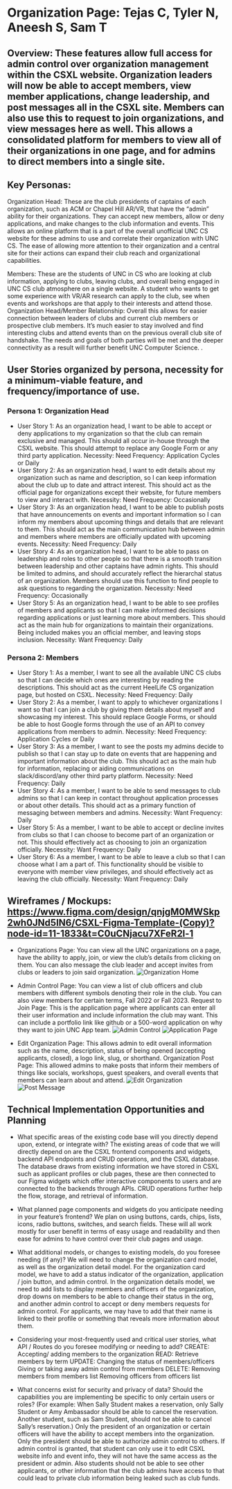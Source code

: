 # Organization Page: Tejas C, Tyler N, Aneesh S, Sam T

## Overview: These features allow full access for admin control over organization management within the CSXL website. Organization leaders will now be able to accept members, view member applications, change leadership, and post messages all in the CSXL site. Members can also use this to request to join organizations, and view messages here as well. This allows a consolidated platform for members to view all of their organizations in one page, and for admins to direct members into a single site.

## Key Personas:

Organization Head: These are the club presidents of captains of each organization, such as ACM or Chapel Hill AR/VR, that have the “admin” ability for their organizations. They can accept new members, allow or deny applications, and make changes to the club information and events. This allows an online platform that is a part of the overall unofficial UNC CS website for these admins to use and correlate their organization with UNC CS. The ease of allowing more attention to their organization and a central site for their actions can expand their club reach and organizational capabilities.

Members: These are the students of UNC in CS who are looking at club information, applying to clubs, leaving clubs, and overall being engaged in UNC CS club atmosphere on a single website. A student who wants to get some experience with VR/AR research can apply to the club, see when events and workshops are that apply to their interests and attend those.
Organization Head/Member Relationship: Overall this allows for easier connection between leaders of clubs and current club members or prospective club members. It’s much easier to stay involved and find interesting clubs and attend events than on the previous overall club site of handshake. The needs and goals of both parties will be met and the deeper connectivity as a result will further benefit UNC Computer Science.
.

## User Stories organized by persona, necessity for a minimum-viable feature, and frequency/importance of use.

### Persona 1: Organization Head

- User Story 1: As an organization head, I want to be able to accept or deny applications to my organization so that the club can remain exclusive and managed. This should all occur in-house through the CSXL website. This should attempt to replace any Google Form or any third party application.
  Necessity: Need
  Frequency: Application Cycles or Daily
- User Story 2: As an organization head, I want to edit details about my organization such as name and description, so I can keep information about the club up to date and attract interest. This should act as the official page for organizations except their website, for future members to view and interact with.
  Necessity: Need
  Frequency: Occasionally
- User Story 3: As an organization head, I want to be able to publish posts that have announcements on events and important information so I can inform my members about upcoming things and details that are relevant to them. This should act as the main communication hub between admin and members where members are officially updated with upcoming events.
  Necessity: Need
  Frequency: Daily
- User Story 4: As an organization head, I want to be able to pass on leadership and roles to other people so that there is a smooth transition between leadership and other captains have admin rights. This should be limited to admins, and should accurately reflect the hierarchal status of an organization. Members should use this function to find people to ask questions to regarding the organization.
  Necessity: Need
  Frequency: Occasionally
- User Story 5: As an organization head, I want to be able to see profiles of members and applicants so that I can make informed decisions regarding applications or just learning more about members. This should act as the main hub for organizations to maintain their organizations. Being included makes you an official member, and leaving stops inclusion.
  Necessity: Want
  Frequency: Daily

### Persona 2: Members

- User Story 1: As a member, I want to see all the available UNC CS clubs so that I can decide which ones are interesting by reading the descriptions. This should act as the current HeelLife CS organization page, but hosted on CSXL.
  Necessity: Need
  Frequency: Daily
- User Story 2: As a member, I want to apply to whichever organizations I want so that I can join a club by giving them details about myself and showcasing my interest. This should replace Google Forms, or should be able to host Google forms through the use of an API to convey applications from members to admin.
  Necessity: Need
  Frequency: Application Cycles or Daily
- User Story 3: As a member, I want to see the posts my admins decide to publish so that I can stay up to date on events that are happening and important information about the club. This should act as the main hub for information, replacing or aiding communications on slack/discord/any other third party platform.
  Necessity: Need
  Frequency: Daily
- User Story 4: As a member, I want to be able to send messages to club admins so that I can keep in contact throughout application processes or about other details. This should act as a primary function of messaging between members and admins.
  Necessity: Want
  Frequency: Daily
- User Story 5: As a member, I want to be able to accept or decline invites from clubs so that I can choose to become part of an organization or not. This should effectively act as choosing to join an organization officially.
  Necessity: Want
  Frequency: Daily
- User Story 6: As a member, I want to be able to leave a club so that I can choose what I am a part of. This functionality should be visible to everyone with member view privileges, and should effectively act as leaving the club officially.
  Necessity: Want
  Frequency: Daily

## Wireframes / Mockups: https://www.figma.com/design/qnjgM0MWSkp2wh0JNd5IN6/CSXL-Figma-Template-(Copy)?node-id=11-1833&t=C0uCNjacu7XFeR2l-1

- Organizations Page: You can view all the UNC organizations on a page, have the ability to apply, join, or view the club’s details from clicking on them. You can also message the club leader and accept invites from clubs or leaders to join said organization.
  ![Organization Home](docs/images/SP00/organizationHome.png)

- Admin Control Page: You can view a list of club officers and club members with different symbols denoting their role in the club. You can also view members for certain terms, Fall 2022 or Fall 2023.
  Request to Join Page: This is the application page where applicants can enter all their user information and include information the club may want. This can include a portfolio link like github or a 500-word application on why they want to join UNC App team.
  ![Admin Control](docs/images/SP00/admin-control.png)
  ![Application Page](docs/images/SP00/application-page.png)

- Edit Organization Page: This allows admin to edit overall information such as the name, description, status of being opened (accepting applicants, closed), a logo link, slug, or shorthand.
  Organization Post Page: This allowed admins to make posts that inform their members of things like socials, workshops, guest speakers, and overall events that members can learn about and attend.
  ![Edit Organization](docs/images/SP00/edit-organization.png)
  ![Post Message](docs/images/SP00/post-message.png)

## Technical Implementation Opportunities and Planning

- What specific areas of the existing code base will you directly depend upon, extend, or integrate with?
  The existing areas of code that we will directly depend on are the CSXL frontend components and widgets, backend API endpoints and CRUD operations, and the CSXL database. The database draws from existing information we have stored in CSXL such as applicant profiles or club pages, these are then connected to our Figma widgets which offer interactive components to users and are connected to the backends through APIs. CRUD operations further help the flow, storage, and retrieval of information.

- What planned page components and widgets do you anticipate needing in your feature’s frontend?
  We plan on using buttons, cards, chips, lists, icons, radio buttons, switches, and search fields. These will all work mostly for user benefit in terms of easy usage and readability and then ease for admins to have control over their club pages and usage.

- What additional models, or changes to existing models, do you foresee needing (if any)?
  We will need to change the organization card model, as well as the organization detail model. For the organization card model, we have to add a status indicator of the organization, application / join button, and admin control. In the organization details model, we need to add lists to display members and officers of the organization, drop downs on members to be able to change their status in the org, and another admin control to accept or deny members requests for admin control. For applicants, we may have to add that their name is linked to their profile or something that reveals more information about them.

- Considering your most-frequently used and critical user stories, what API / Routes do you foresee modifying or needing to add?
  CREATE:
  Accepting/ adding members to the organization
  READ:
  Retrieve members by term
  UPDATE:
  Changing the status of members/officers
  Giving or taking away admin control from members
  DELETE:
  Removing members from members list
  Removing officers from officers list

- What concerns exist for security and privacy of data? Should the capabilities you are implementing be specific to only certain users or roles? (For example: When Sally Student makes a reservation, only Sally Student or Amy Ambassador should be able to cancel the reservation. Another student, such as Sam Student, should not be able to cancel Sally’s reservation.)
  Only the president of an organization or certain officers will have the ability to accept members into the organization. Only the president should be able to authorize admin control to others. If admin control is granted, that student can only use it to edit CSXL website info and event info, they will not have the same access as the president or admin. Also students should not be able to see other applicants, or other information that the club admins have access to that could lead to private club information being leaked such as club funds.
